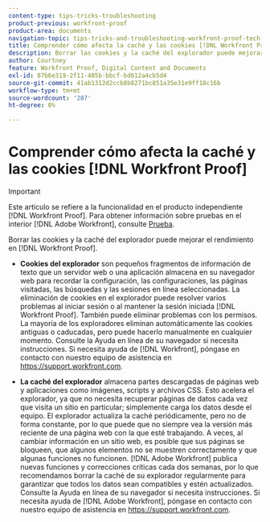 ```yaml
---
content-type: tips-tricks-troubleshooting
product-previous: workfront-proof
product-area: documents
navigation-topic: tips-tricks-and-troubleshooting-workfront-proof-tech-corner
title: Comprender cómo afecta la caché y las cookies [!DNL Workfront Proof]
description: Borrar las cookies y la caché del explorador puede mejorar el rendimiento en [!DNL Workfront Proof].
author: Courtney
feature: Workfront Proof, Digital Content and Documents
exl-id: 87b6e319-2f11-485b-bbcf-bd612a4cb5d4
source-git-commit: 41ab1312d2ccb8b8271bc851a35e31e9ff18c16b
workflow-type: tm+mt
source-wordcount: '287'
ht-degree: 0%

---
```


# Comprender cómo afecta la caché y las cookies [!DNL Workfront Proof]

>[!IMPORTANT]
>
>Este artículo se refiere a la funcionalidad en el producto independiente [!DNL Workfront Proof]. Para obtener información sobre pruebas en el interior [!DNL Adobe Workfront], consulte [Prueba](../../../review-and-approve-work/proofing/proofing.md).

Borrar las cookies y la caché del explorador puede mejorar el rendimiento en [!DNL Workfront Proof].

* **Cookies del explorador** son pequeños fragmentos de información de texto que un servidor web o una aplicación almacena en su navegador web para recordar la configuración, las configuraciones, las páginas visitadas, las búsquedas y las sesiones en línea seleccionadas.
La eliminación de cookies en el explorador puede resolver varios problemas al iniciar sesión o al mantener la sesión iniciada [!DNL Workfront Proof]. También puede eliminar problemas con los permisos. La mayoría de los exploradores eliminan automáticamente las cookies antiguas o caducadas, pero puede hacerlo manualmente en cualquier momento. Consulte la Ayuda en línea de su navegador si necesita instrucciones. Si necesita ayuda de [!DNL Workfront], póngase en contacto con nuestro equipo de asistencia en https://support.workfront.com.

* **La caché del explorador** almacena partes descargadas de páginas web y aplicaciones como imágenes, scripts y archivos CSS. Esto acelera el explorador, ya que no necesita recuperar páginas de datos cada vez que visita un sitio en particular; simplemente carga los datos desde el equipo.
El explorador actualiza la caché periódicamente, pero no de forma constante, por lo que puede que no siempre vea la versión más reciente de una página web con la que esté trabajando. A veces, al cambiar información en un sitio web, es posible que sus páginas se bloqueen, que algunos elementos no se muestren correctamente y que algunas funciones no funcionen.
   [!DNL Adobe Workfront] publica nuevas funciones y correcciones críticas cada dos semanas, por lo que recomendamos borrar la caché de su explorador regularmente para garantizar que todos los datos sean compatibles y estén actualizados. Consulte la Ayuda en línea de su navegador si necesita instrucciones. Si necesita ayuda de [!DNL Adobe Workfront], póngase en contacto con nuestro equipo de asistencia en https://support.workfront.com.
